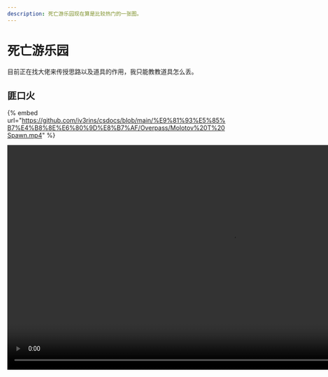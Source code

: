 ```yaml
---
description: 死亡游乐园现在算是比较热门的一张图。
---
```


# 死亡游乐园

目前正在找大佬来传授思路以及道具的作用，我只能教教道具怎么丢。

## 匪口火

{% embed url="https://github.com/iv3rins/csdocs/blob/main/%E9%81%93%E5%85%B7%E4%B8%8E%E6%80%9D%E8%B7%AF/Overpass/Molotov%20T%20Spawn.mp4" %}

<video id="video" controls preload="metadata" width="1024">
      <source id="mp4" src="Molotov%20T%20Spawn-1-1.mp4" type="video/mp4">
</videos>

**图片版正在制作中**